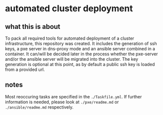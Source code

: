 # automated cluster deployment

## what this is about
To pack all required tools for automated deployment of a cluster infrastructure, this repository was created. It includes the generation of ssh keys, a pxe server in dns-proxy mode and an ansible server combined in a container.
It can/will be decided later in the process whether the pxe-server and/or the ansible server will be migrated into the cluster.
The key generation is optional at this point, as by default a public ssh key is loaded from a provided url.

## notes
Most reoccuring tasks are specified in the ```./Taskfile.yml```.
If further information is needed, please look at ```./pxe/readme.md``` or ```./ansible/readme.md``` respectively.
